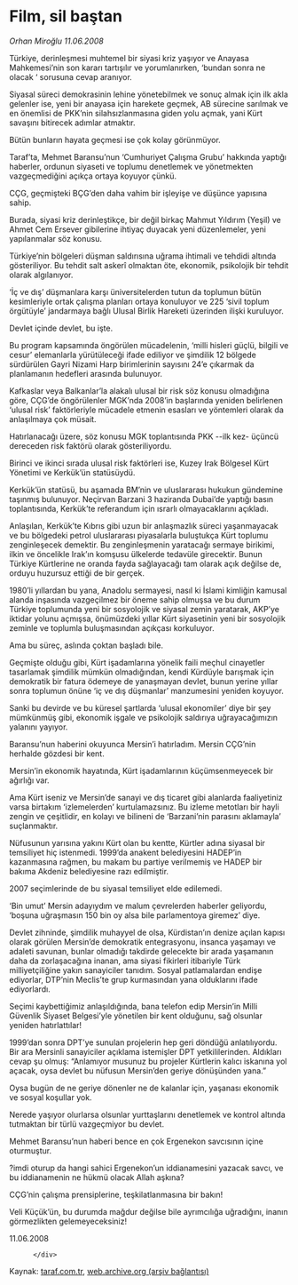 # Film, sil baştan

*Orhan Miroğlu 11.06.2008*

<div class="yazi">Türkiye, derinleşmesi muhtemel bir siyasi kriz yaşıyor ve Anayasa Mahkemesi’nin son kararı tartışılır ve yorumlanırken, ‘bundan sonra ne olacak ‘ sorusuna cevap aranıyor. 

Siyasal süreci demokrasinin lehine yönetebilmek ve sonuç almak için ilk akla gelenler ise, yeni bir anayasa için harekete geçmek, AB sürecine sarılmak ve en önemlisi de PKK’nin silahsızlanmasına giden yolu açmak, yani Kürt savaşını bitirecek adımlar atmaktır.

Bütün bunların hayata geçmesi ise çok kolay görünmüyor.

Taraf’ta, Mehmet Baransu’nun ‘Cumhuriyet Çalışma Grubu’ hakkında yaptığı haberler, ordunun siyaseti ve toplumu denetlemek ve yönetmekten vazgeçmediğini açıkça ortaya koyuyor çünkü.

CÇG, geçmişteki BÇG’den daha vahim bir işleyişe ve düşünce yapısına sahip. 

Burada, siyasi kriz derinleştikçe, bir değil birkaç Mahmut Yıldırım (Yeşil) ve Ahmet Cem Ersever gibilerine ihtiyaç duyacak yeni düzenlemeler, yeni yapılanmalar söz konusu.

Türkiye’nin bölgeleri düşman saldırısına uğrama ihtimali ve tehdidi altında gösteriliyor. Bu tehdit salt askerî olmaktan öte, ekonomik, psikolojik bir tehdit olarak algılanıyor. 

‘İç ve dış’ düşmanlara karşı üniversitelerden tutun da toplumun bütün kesimleriyle ortak çalışma planları ortaya konuluyor ve 225 ‘sivil toplum örgütüyle’ jandarmaya bağlı Ulusal Birlik Hareketi üzerinden ilişki kuruluyor. 

Devlet içinde devlet, bu işte.

Bu program kapsamında öngörülen mücadelenin, ‘milli hisleri güçlü, bilgili ve cesur’ elemanlarla yürütüleceği ifade ediliyor ve şimdilik 12 bölgede sürdürülen Gayri Nizami Harp birimlerinin sayısını 24’e çıkarmak da planlamanın hedefleri arasında bulunuyor.

Kafkaslar veya Balkanlar’la alakalı ulusal bir risk söz konusu olmadığına göre, CÇG’de öngörülenler MGK’nda 2008’in başlarında yeniden belirlenen ‘ulusal risk’ faktörleriyle mücadele etmenin esasları ve yöntemleri olarak da anlaşılmaya çok müsait.

Hatırlanacağı üzere, söz konusu MGK toplantısında PKK --ilk kez- üçüncü dereceden risk faktörü olarak gösteriliyordu. 

Birinci ve ikinci sırada ulusal risk faktörleri ise, Kuzey Irak Bölgesel Kürt Yönetimi ve Kerkük’ün statüsüydü.

Kerkük’ün statüsü, bu aşamada BM’nin ve uluslararası hukukun gündemine taşınmış bulunuyor. Neçirvan Barzani 3 haziranda Dubai’de yaptığı basın toplantısında, Kerkük’te referandum için ısrarlı olmayacaklarını açıkladı.

Anlaşılan, Kerkük’te Kıbrıs gibi uzun bir anlaşmazlık süreci yaşanmayacak ve bu bölgedeki petrol uluslararası piyasalarla buluştukça Kürt toplumu zenginleşecek demektir. Bu zenginleşmenin yaratacağı sermaye birikimi, ilkin ve öncelikle Irak’ın komşusu ülkelerde tedavüle girecektir. Bunun Türkiye Kürtlerine ne oranda fayda sağlayacağı tam olarak açık değilse de, orduyu huzursuz ettiği de bir gerçek.

1980’li yıllardan bu yana, Anadolu sermayesi, nasıl ki İslami kimliğin kamusal alanda inşasında vazgeçilmez bir öneme sahip olmuşsa ve bu durum Türkiye toplumunda yeni bir sosyolojik ve siyasal zemin yaratarak, AKP’ye iktidar yolunu açmışsa, önümüzdeki yıllar Kürt siyasetinin yeni bir sosyolojik zeminle ve toplumla buluşmasından açıkçası korkuluyor.

Ama bu süreç, aslında çoktan başladı bile.

Geçmişte olduğu gibi, Kürt işadamlarına yönelik faili meçhul cinayetler tasarlamak şimdilik mümkün olmadığından, kendi Kürdüyle barışmak için demokratik bir fatura ödemeye de yanaşmayan devlet, bunun yerine yıllar sonra toplumun önüne ‘iç ve dış düşmanlar’ manzumesini yeniden koyuyor. 

Sanki bu devirde ve bu küresel şartlarda ‘ulusal ekonomiler’ diye bir şey mümkünmüş gibi, ekonomik işgale ve psikolojik saldırıya uğrayacağımızın yalanını yayıyor. 

Baransu’nun haberini okuyunca Mersin’i hatırladım. Mersin CÇG’nin herhalde gözdesi bir kent.

Mersin’in ekonomik hayatında, Kürt işadamlarının küçümsenmeyecek bir ağırlığı var. 

Ama Kürt iseniz ve Mersin’de sanayi ve dış ticaret gibi alanlarda faaliyetiniz varsa birtakım ‘izlemelerden’ kurtulamazsınız. Bu izleme metotları bir hayli zengin ve çeşitlidir, en kolayı ve bilineni de ‘Barzani’nin parasını aklamayla’ suçlanmaktır.

Nüfusunun yarısına yakını Kürt olan bu kentte, Kürtler adına siyasal bir temsiliyet hiç istenmedi. 1999’da anakent belediyesini HADEP’in kazanmasına rağmen, bu makam bu partiye verilmemiş ve HADEP bir bakıma Akdeniz belediyesine razı edilmiştir.

2007 seçimlerinde de bu siyasal temsiliyet elde edilemedi. 

‘Bin umut’ Mersin adayıydım ve malum çevrelerden haberler geliyordu, ‘boşuna uğraşmasın 150 bin oy alsa bile parlamentoya giremez’ diye.

Devlet zihninde, şimdilik muhayyel de olsa, Kürdistan’ın denize açılan kapısı olarak görülen Mersin’de demokratik entegrasyonu, insanca yaşamayı ve adaleti savunan, bunlar olmadığı takdirde gelecekte bir arada yaşamanın daha da zorlaşacağına inanan, ama siyasi fikirleri itibariyle Türk milliyetçiliğine yakın sanayiciler tanıdım. Sosyal patlamalardan endişe ediyorlar, DTP’nin Meclis’te grup kurmasından yana olduklarını ifade ediyorlardı. 

Seçimi kaybettiğimiz anlaşıldığında, bana telefon edip Mersin’in Milli Güvenlik Siyaset Belgesi’yle yönetilen bir kent olduğunu, sağ olsunlar yeniden hatırlattılar!

1999’dan sonra DPT’ye sunulan projelerin hep geri döndüğü anlatılıyordu. Bir ara Mersinli sanayiciler açıklama istemişler DPT yetkililerinden. Aldıkları cevap şu olmuş: “Anlamıyor musunuz bu projeler Kürtlerin kalıcı iskanına yol açacak, oysa devlet bu nüfusun Mersin’den geriye dönüşünden yana.”

Oysa bugün de ne geriye dönenler ne de kalanlar için, yaşanası ekonomik ve sosyal koşullar yok.

Nerede yaşıyor olurlarsa olsunlar yurttaşlarını denetlemek ve kontrol altında tutmaktan bir türlü vazgeçmiyor bu devlet.

Mehmet Baransu’nun haberi bence en çok Ergenekon savcısının içine oturmuştur.

?imdi oturup da hangi sahici Ergenekon’un iddianamesini yazacak savcı, ve bu iddianamenin ne hükmü olacak Allah aşkına?

CÇG’nin çalışma prensiplerine, teşkilatlanmasına bir bakın!

Veli Küçük’ün, bu durumda mağdur değilse bile ayrımcılığa uğradığını, inanın görmezlikten gelemeyeceksiniz!

11.06.2008
                                    
          
          
          
          </div>

Kaynak: [taraf.com.tr](http://www.taraf.com.tr/orhan-miroglu/makale-film-sil-bastan.htm), [web.archive.org (arşiv bağlantısı)](http://web.archive.org/web/20130721062237/http://www.taraf.com.tr/orhan-miroglu/makale-film-sil-bastan.htm)
